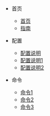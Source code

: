 <!-- docs/_sidebar.md -->
* 首页
	* [首页](readme "首页")
	* [指南](guide "很厉害的导航页面")

* 配置
	* [配置说明](config/config)
	* [配置说明1](config/config1)
	* [配置说明2](config/config2)

* 命令
	* [命令1](command/command1)
	* [命令2](command/command2)
	* [命令3](command/command3)
